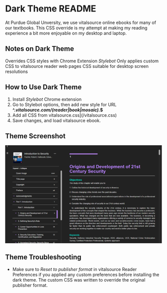 # Dark Theme README
At Purdue Global Unversity, we use vitalsource online ebooks for many of our textbooks. This CSS override is my attempt at making my reading experience a bit more enjoyable on my desktop and laptop. 

## Notes on Dark Theme
Overrides CSS styles with Chrome Extension *Stylebot*
Only applies custom CSS to vitalsource reader web pages
CSS suitable for desktop screen resolutions

## How to Use Dark Theme
1. Install *Stylebot* Chrome extension
2. Go to Stylebot options, then add new style for URL **^.*vitalsource\.com\/(reader|book|mosaic).*$**
3. Add all CSS from vitalsource.css](/vitalsource.css)
4. Save changes, and load vitalsource ebook. 

## Theme Screenshot
![Theme Screenshot](/dark-theme.PNG)

## Theme Troubleshooting
- Make sure to *Reset to publisher format* in vitalsource Reader Preferences if you applied any custom preferences before installing the dark theme. The custom CSS was written to override the original publisher format.
